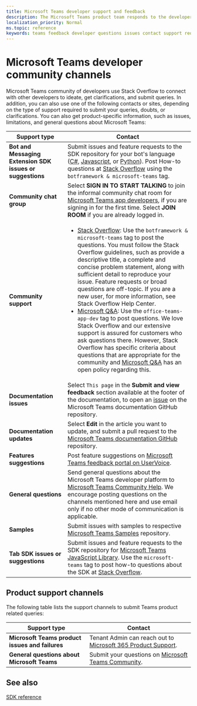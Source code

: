 ```yaml
---
title: Microsoft Teams developer support and feedback
description: The Microsoft Teams product team responds to the developer community across various feedback and support channels.
localization_priority: Normal
ms.topic: reference
keywords: teams feedback developer questions issues contact support request bugs contributions community discussions
---
```


# Microsoft Teams developer community channels

Microsoft Teams community of developers use Stack Overflow to connect with other developers to ideate, get clarifications, and submit queries. In addition, you can also use one of the following contacts or sites, depending on the type of support required to submit your queries, doubts, or clarifications. You can also get product-specific information, such as issues, limitations, and general questions about Microsoft Teams:

|            **Support type**            |               **Contact**                                                                                  |
|-----------------------------------------------------|---------------------------------------------------------------------------------------------------------------------------------------------------------------------------------------------------------------------------------------------------------------------------------------------------------------------------------------------------------------------------------------------------------------------------------------------------------------------------------------------------|
|         **Bot and Messaging Extension SDK issues or suggestions**         | Submit issues and feature requests to the SDK repository for your bot's language ([C#](https://github.com/Microsoft/botbuilder-dotnet/), [Javascript](https://github.com/Microsoft/botbuilder-js), or [Python](https://github.com/Microsoft/botbuilder-python)). Post How-to questions at [Stack Overflow](https://stackoverflow.com/questions/tagged/botframework%20microsoft-teams) using the `botframework & microsoft-teams` tag.   |
|         **Community chat group**         |  Select **SIGN IN TO START TALKING** to join the informal community chat room for [Microsoft Teams app developers](https://gitter.im/OfficeDev/MicrosoftTeamsAppDev), if you are signing in for the first time. Select **JOIN ROOM** if you are already logged in.      |
|            **Community support**             |     <ul><li> [Stack Overflow](https://stackoverflow.com/questions/tagged/microsoft-teams): Use the `botframework & microsoft-teams` tag to post the questions. You must follow the Stack Overflow guidelines, such as provide a descriptive title, a complete and concise problem statement, along with sufficient detail to reproduce your issue. Feature requests or broad questions are off-topic. If you are a new user, for more information, see Stack Overflow Help Center. </li>                                                                                                                                                                       <li>  [Microsoft Q&A](/answers/topics/office-teams-app-dev.html): Use the `office-teams-app-dev` tag to post questions. We love Stack Overflow and our extensive support is assured for customers who ask questions there. However, Stack Overflow has specific criteria about questions that are appropriate for the community and [Microsoft Q&A](/answers/topics/office-teams-app-dev.html) has an open policy regarding this.  </li> </ul>                                                                                            |
|  **Documentation issues**  |        Select `This page` in the **Submit and view feedback** section available at the footer of the documentation, to open an [issue](https://github.com/MicrosoftDocs/msteams-docs/issues) on the Microsoft Teams documentation GitHub repository.                                                                                                                                                                                            |
|  **Documentation updates**           |     Select **Edit** in the article you want to update, and submit a pull request to the [Microsoft Teams documentation GitHub](https://github.com/MicrosoftDocs/msteams-docs) repository.                                                                                                                                                           |
|       **Features suggestions**       |                                                                                                                                                                      Post feature suggestions on [Microsoft Teams feedback portal on UserVoice](https://microsoftteams.uservoice.com/forums/555103-public-preview/category/182881-developer-platform).                                                                                                                                                                      |
|       **General questions**         |Send general questions about the Microsoft Teams developer platform to [Microsoft Teams Community Help](mailto:microsoftteamsdev@microsoft.com). We encourage posting questions on the channels mentioned here and use email only if no other mode of communication is applicable.                                                                                                                                                                      |
|        **Samples**         | Submit issues with samples to respective [Microsoft Teams Samples](https://github.com/OfficeDev/Microsoft-Teams-Samples) repository.|
|           **Tab SDK issues or suggestions**          |         Submit issues and feature requests to the SDK repository for [Microsoft Teams JavaScript Library](https://github.com/OfficeDev/microsoft-teams-library-js/issues). Use the `microsoft-teams` tag to post how-to questions about the SDK at [Stack Overflow](https://stackoverflow.com/questions/tagged/microsoft-teams).                                                                                                                                                                            |

## Product support channels
The following table lists the support channels to submit Teams product related queries:

|            **Support type**            |               **Contact**                                                                                  |
|-----------------------------------------------------|---------------------------------------------------------------------------------------------------------------------------------------------------------------------------------------------------------------------------------------------------------------------------------------------------------------------------------------------------------------------------------------------------------------------------------------------------------------------------------------------------|
|         **Microsoft Teams product issues and failures**          | Tenant Admin can reach out to [Microsoft 365 Product Support](/microsoft-365/admin/contact-support-for-business-products).                                                            |
|        **General questions about Microsoft Teams**        |  Submit your questions on [Microsoft Teams Community](https://answers.microsoft.com/en-us/msteams/forum).               |                                                           

## See also

[SDK reference](/javascript/api/overview/msteams-client?view=msteams-client-js-latest&preserve-view=true)
